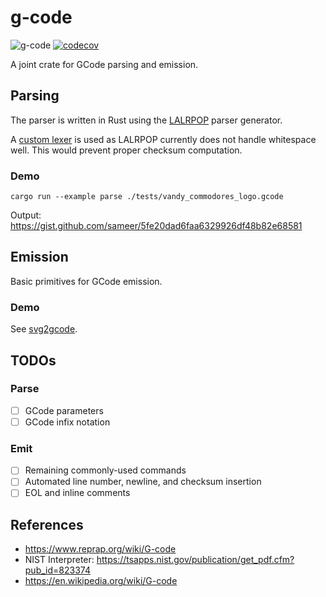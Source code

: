 # g-code

![g-code](https://github.com/sameer/g-code/workflows/g-code/badge.svg) [![codecov](https://codecov.io/gh/sameer/g-code/branch/main/graph/badge.svg?token=BXZQBMCAMI)](https://codecov.io/gh/sameer/g-code)

A joint crate for GCode parsing and emission.

## Parsing

The parser is written in Rust using the [LALRPOP](https://github.com/lalrpop/lalrpop/) parser generator.


A [custom lexer](https://lalrpop.github.io/lalrpop/lexer_tutorial/002_writing_custom_lexer.html) is used as LALRPOP currently does not handle whitespace well. This would prevent proper checksum computation.

### Demo

```
cargo run --example parse ./tests/vandy_commodores_logo.gcode
```

Output: https://gist.github.com/sameer/5fe20dad6faa6329926df48b82e68581


## Emission

Basic primitives for GCode emission.

### Demo

See [svg2gcode](https://github.com/sameer/svg2gcode).

## TODOs

### Parse
* [ ] GCode parameters 
* [ ] GCode infix notation

### Emit
* [ ] Remaining commonly-used commands
* [ ] Automated line number, newline, and checksum insertion
* [ ] EOL and inline comments

## References

* https://www.reprap.org/wiki/G-code
* NIST Interpreter: https://tsapps.nist.gov/publication/get_pdf.cfm?pub_id=823374
* https://en.wikipedia.org/wiki/G-code
